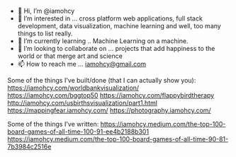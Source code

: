 - 👋 Hi, I’m @iamohcy
- 👀 I’m interested in ... cross platform web applications, full stack development, data visualization, machine learning and well, too many things to list really.
- 🌱 I’m currently learning .. Machine Learning on a machine.
- 💞️ I’m looking to collaborate on ... projects that add happiness to the world or that merge art and science
- 📫 How to reach me ... iamohcy@gmail.com

Some of the things I've built/done (that I can actually show you):
https://iamohcy.com/worldbankvisualization/
https://iamohcy.com/bggtop50
https://iamohcy.com/flappybirdtherapy
http://iamohcy.com/usbirthsvisualization/part1.html
https://mappingfear.iamohcy.com/
https://photography.iamohcy.com/

Some of the things I've written:
https://iamohcy.medium.com/the-top-100-board-games-of-all-time-100-91-ee4b2188b301
https://iamohcy.medium.com/the-top-100-board-games-of-all-time-90-81-7b3984c2516e

<!---
iamohcy/iamohcy is a ✨ special ✨ repository because its `README.md` (this file) appears on your GitHub profile.
You can click the Preview link to take a look at your changes.
--->
